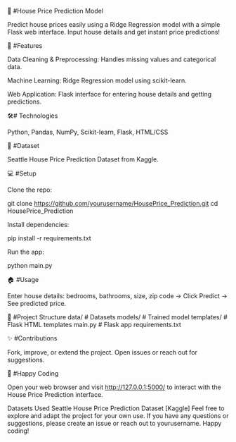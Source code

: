 
🏡 #House Price Prediction Model

Predict house prices easily using a Ridge Regression model with a simple Flask web interface. Input house details and get instant price predictions!

🚀 #Features

Data Cleaning & Preprocessing: Handles missing values and categorical data.

Machine Learning: Ridge Regression model using scikit-learn.

Web Application: Flask interface for entering house details and getting predictions.

🛠️# Technologies

Python, Pandas, NumPy, Scikit-learn, Flask, HTML/CSS

📂 #Dataset

Seattle House Price Prediction Dataset from Kaggle.

💻 #Setup

Clone the repo:

git clone https://github.com/yourusername/HousePrice_Prediction.git
cd HousePrice_Prediction


Install dependencies:

pip install -r requirements.txt


Run the app:

python main.py


🏠 #Usage

Enter house details: bedrooms, bathrooms, size, zip code → Click Predict → See predicted price.

📂 #Project Structure
data/       # Datasets
models/     # Trained model
templates/  # Flask HTML templates
main.py     # Flask app
requirements.txt

✨ #Contributions

Fork, improve, or extend the project. Open issues or reach out for suggestions.

🎉 #Happy Coding

Open your web browser and visit http://127.0.0.1:5000/ to interact with the House Price Prediction interface.

Datasets Used
Seattle House Price Prediction Dataset [Kaggle]
Feel free to explore and adapt the project for your own use. If you have any questions or suggestions, please create an issue or reach out to yourusername. Happy coding!
